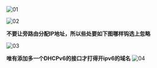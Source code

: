 ![01](https://github.com/ldpc520/ldpc520.github.io/assets/62380221/929b7cf7-4f91-4d76-ac74-e91c017ffbaa)

![02](https://github.com/ldpc520/ldpc520.github.io/assets/62380221/edb4c6bd-b34a-402b-8646-e51a20a820ad)

**不要让旁路由分配IP地址，所以些处要如下图哪样钩选上忽略**

![03](https://github.com/ldpc520/ldpc520.github.io/assets/62380221/ba41558b-ce35-47b4-af65-294431372d70)

**唯有添加多一个DHCPv6的接口才打得开ipv6的域名**
![04](https://github.com/ldpc520/ldpc520.github.io/assets/62380221/87dd1e5f-609e-47ac-a454-623866e7a1e3)
